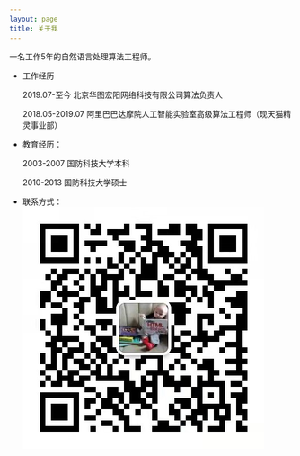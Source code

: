 ```yaml
---
layout: page
title: 关于我 
---
```


一名工作5年的自然语言处理算法工程师。

- 工作经历

  2019.07-至今  北京华图宏阳网络科技有限公司算法负责人
  
  2018.05-2019.07  阿里巴巴达摩院人工智能实验室高级算法工程师（现天猫精灵事业部）




- 教育经历：
  
  2003-2007 国防科技大学本科

  2010-2013 国防科技大学硕士

- 联系方式：  
  ![](images/MyWechat.jpg)
